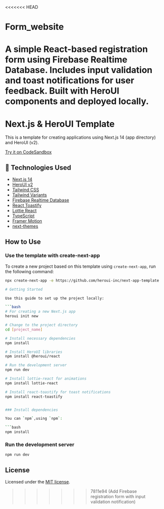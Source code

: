 <<<<<<< HEAD
# Form_website
A simple React-based registration form using Firebase Realtime Database. Includes input validation and toast notifications for user feedback. Built with HeroUI components and deployed locally.
=======
# Next.js & HeroUI Template

This is a template for creating applications using Next.js 14 (app directory) and HeroUI (v2).

[Try it on CodeSandbox](https://githubbox.com/heroui-inc/heroui/next-app-template)

## 🚀 Technologies Used

- [Next.js 14](https://nextjs.org/docs/getting-started)
- [HeroUI v2](https://heroui.com/)
- [Tailwind CSS](https://tailwindcss.com/)
- [Tailwind Variants](https://tailwind-variants.org)
- [Firebase Realtime Database](https://firebase.google.com/docs/database)
- [React Toastify](https://fkhadra.github.io/react-toastify/)
- [Lottie React](https://www.npmjs.com/package/lottie-react)
- [TypeScript](https://www.typescriptlang.org/)
- [Framer Motion](https://www.framer.com/motion/)
- [next-themes](https://github.com/pacocoursey/next-themes)

## How to Use

### Use the template with create-next-app

To create a new project based on this template using `create-next-app`, run the following command:

```bash
npx create-next-app -e https://github.com/heroui-inc/next-app-template

# Getting Started

Use this guide to set up the project locally:

```bash
# For creating a new Next.js app
heroui init new

# Change to the project directory
cd [project_name]

# Install necessary dependencies
npm install

# Install HeroUI libraries
npm install @heroui/react

# Run the development server
npm run dev

# Install lottie-react for animations
npm install lottie-react

# Install react-toastify for toast notifications
npm install react-toastify


### Install dependencies

You can `npm`,using `npm`:

```bash
npm install
```

### Run the development server

```bash
npm run dev
```

## License

Licensed under the [MIT license](https://github.com/heroui-inc/next-app-template/blob/main/LICENSE).
>>>>>>> 7811e94 (Add Firebase registration form with input validation notification)
